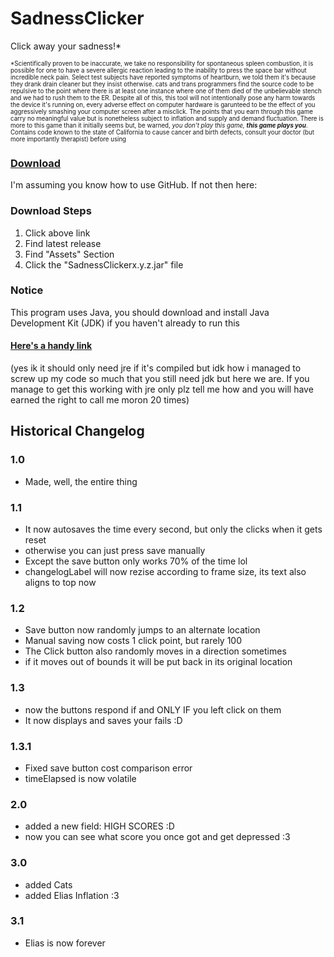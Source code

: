 # SadnessClicker

Click away your sadness!\*

<sub><sub>\*Scientifically proven to be inaccurate, we take no responsibility for spontaneous spleen combustion, it is possible for one to have a severe allergic reaction leading to the inability to press the space bar without incredible neck pain. Select test subjects have reported symptoms of heartburn, we told them it's because they drank drain cleaner but they insist otherwise. cats and trans programmers find the source code to be repulsive to the point where there is at least one instance where one of them died of the unbelievable stench and we had to rush them to the ER. Despite all of this, this tool will not intentionally pose any harm towards the device it's running on, every adverse effect on computer hardware is garunteed to be the effect of you aggressively smashing your computer screen after a misclick. The points that you earn through this game carry no meaningful value but is nonetheless subject to inflation and supply and demand fluctuation. There is more to this game than it initially seems but, be warned, *you don't play this game, **this game plays you***. Contains code known to the state of California to cause cancer and birth defects, consult your doctor (but more importantly therapist) before using</sub></sub>

### [Download](https://github.com/Canary-Prism/SadnessClicker/releases/)

I'm assuming you know how to use GitHub. If not then here:

### Download Steps

1. Click above link
2. Find latest release
3. Find "Assets" Section
4. Click the "SadnessClickerx.y.z.jar" file

### Notice

This program uses Java, you should download and install Java Development Kit (JDK) if you haven't already to run this

#### [Here's a handy link](https://www.oracle.com/java/technologies/downloads/)

(yes ik it should only need jre if it's compiled but idk how i managed to screw up my code so much that you still need jdk but here we are. If you manage to get this working with jre only plz tell me how and you will have earned the right to call me moron 20 times)


## Historical Changelog

### 1.0
* Made, well, the entire thing 
### 1.1
* It now autosaves the time every second, but only the clicks when it gets reset
* otherwise you can just press save manually
* Except the save button only works 70% of the time lol
* changelogLabel will now rezise according to frame size, its text also aligns to top now
### 1.2
* Save button now randomly jumps to an alternate location
* Manual saving now costs 1 click point, but rarely 100
* The Click button also randomly moves in a direction sometimes
* if it moves out of bounds it will be put back in its original location
### 1.3
* now the buttons respond if and ONLY IF you left click on them
* It now displays and saves your fails :D
### 1.3.1
* Fixed save button cost comparison error
* timeElapsed is now volatile
### 2.0
* added a new field: HIGH SCORES :D
* now you can see what score you once got and get depressed :3
### 3.0
* added Cats
* added Elias Inflation :3
### 3.1
* Elias is now forever
